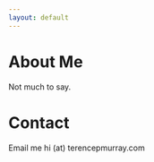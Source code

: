 ```yaml
---
layout: default
---
```


# About Me

Not much to say.

# Contact

Email me hi (at) terencepmurray.com


